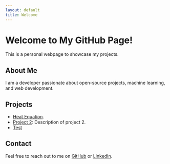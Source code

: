 ```yaml
---
layout: default
title: Welcome
---
```


# Welcome to My GitHub Page!

This is a personal webpage to showcase my projects.

## About Me
I am a developer passionate about open-source projects, machine learning, and web development.

## Projects
- [Heat Equation](heatEquation.md).
- [Project 2](https://github.com/<your-username>/project2): Description of project 2.
- [Test](page1.md)

## Contact
Feel free to reach out to me on [GitHub](https://github.com/<your-username>) or [LinkedIn](https://www.linkedin.com/in/<your-profile>).
